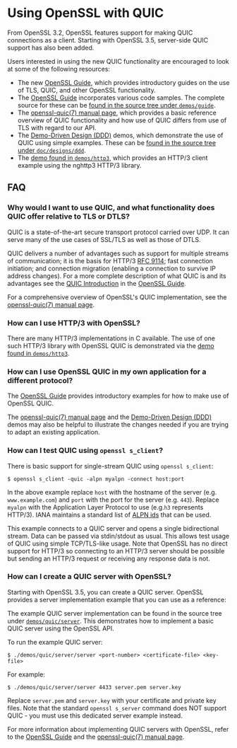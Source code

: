Using OpenSSL with QUIC
=======================

From OpenSSL 3.2, OpenSSL features support for making QUIC connections as a
client. Starting with OpenSSL 3.5, server-side QUIC support has also been added.

Users interested in using the new QUIC functionality are encouraged to look at
some of the following resources:

- The new [OpenSSL Guide], which provides introductory guides on the use of TLS,
  QUIC, and other OpenSSL functionality.
- The [OpenSSL Guide] incorporates various code samples. The complete source
  for these can be [found in the source tree under `demos/guide`](./demos/guide/).
- The [openssl-quic(7) manual page], which provides a basic reference overview
  of QUIC functionality and how use of QUIC differs from use of TLS with regard
  to our API.
- The [Demo-Driven Design (DDD)][DDD] demos, which demonstrate the use of QUIC
  using simple examples. These can be [found in the source tree under
  `doc/designs/ddd`].
- The [demo found in `demos/http3`], which provides an HTTP/3 client example
  using the nghttp3 HTTP/3 library.

FAQ
---

### Why would I want to use QUIC, and what functionality does QUIC offer relative to TLS or DTLS?

QUIC is a state-of-the-art secure transport protocol carried over UDP. It can
serve many of the use cases of SSL/TLS as well as those of DTLS.

QUIC delivers a number of advantages such as support for multiple streams of
communication; it is the basis for HTTP/3 [RFC 9114]; fast connection
initiation; and connection migration (enabling a connection to survive IP
address changes). For a more complete description of what QUIC is and its
advantages see the [QUIC Introduction] in the [OpenSSL Guide].

For a comprehensive overview of OpenSSL's QUIC implementation, see the
[openssl-quic(7) manual page].

### How can I use HTTP/3 with OpenSSL?

There are many HTTP/3 implementations in C available. The use of one such HTTP/3
library with OpenSSL QUIC is demonstrated via the [demo found in `demos/http3`].

### How can I use OpenSSL QUIC in my own application for a different protocol?

The [OpenSSL Guide] provides introductory examples for how to make use of
OpenSSL QUIC.

The [openssl-quic(7) manual page] and the [Demo-Driven Design (DDD)][DDD] demos
may also be helpful to illustrate the changes needed if you are trying to adapt
an existing application.

### How can I test QUIC using `openssl s_client`?

There is basic support for single-stream QUIC using `openssl s_client`:

```shell
$ openssl s_client -quic -alpn myalpn -connect host:port
```

In the above example replace `host` with the hostname of the server (e.g.
`www.example.com`) and `port` with the port for the server (e.g. `443`). Replace
`myalpn` with the Application Layer Protocol to use (e.g.`h3` represents
HTTP/3). IANA maintains a standard list of [ALPN ids] that can be used.

This example connects to a QUIC server and opens a single bidirectional stream.
Data can be passed via stdin/stdout as usual. This allows test usage of QUIC
using simple TCP/TLS-like usage. Note that OpenSSL has no direct support for
HTTP/3 so connecting to an HTTP/3 server should be possible but sending an
HTTP/3 request or receiving any response data is not.

### How can I create a QUIC server with OpenSSL?

Starting with OpenSSL 3.5, you can create a QUIC server. OpenSSL provides a server
implementation example that you can use as a reference:

The example QUIC server implementation can be found in the source tree under
[`demos/quic/server`](./demos/quic/server/). This demonstrates how to implement a
basic QUIC server using the OpenSSL API.

To run the example QUIC server:

```shell
$ ./demos/quic/server/server <port-number> <certificate-file> <key-file>
```

For example:

```shell
$ ./demos/quic/server/server 4433 server.pem server.key
```

Replace `server.pem` and `server.key` with your certificate and private key files.
Note that the standard `openssl s_server` command does NOT support QUIC - you must
use this dedicated server example instead.

For more information about implementing QUIC servers with OpenSSL, refer to the
[OpenSSL Guide] and the [openssl-quic(7) manual page].

[openssl-quic(7) manual page]: https://www.openssl.org/docs/manmaster/man7/openssl-quic.html
[OpenSSL Guide]: https://www.openssl.org/docs/manmaster/man7/ossl-guide-introduction.html
[DDD]: https://github.com/openssl/openssl/tree/master/doc/designs/ddd
[found in the source tree under `doc/designs/ddd`]: ./doc/designs/ddd/
[demo found in `demos/http3`]: ./demos/http3/
[QUIC Introduction]: https://www.openssl.org/docs/manmaster/man7/ossl-guide-quic-introduction.html
[RFC 9114]: https://tools.ietf.org/html/rfc9114
[ALPN ids]: https://www.iana.org/assignments/tls-extensiontype-values/tls-extensiontype-values.xhtml#alpn-protocol-ids
